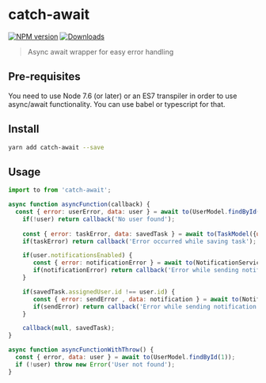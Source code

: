 # catch-await

[![NPM version][npm-image]][npm-url]
[![Downloads][download-badge]][npm-url]

> Async await wrapper for easy error handling

## Pre-requisites
You need to use Node 7.6 (or later) or an ES7 transpiler in order to use async/await functionality.
You can use babel or typescript for that.

## Install

```sh
yarn add catch-await --save
```

## Usage

```js
import to from 'catch-await';

async function asyncFunction(callback) {
  const { error: userError, data: user } = await to(UserModel.findById(1));
    if(!user) return callback('No user found');
      
    const { error: taskError, data: savedTask } = await to(TaskModel({userId: user.id, name: 'Demo Task'}));
    if(taskError) return callback('Error occurred while saving task');

    if(user.notificationsEnabled) {
       const { error: notificationError } = await to(NotificationService.sendNotification(user.id, 'Task Created'));
       if(notificationError) return callback('Error while sending notification');
    }

    if(savedTask.assignedUser.id !== user.id) {
       const { error: sendError , data: notification } = await to(NotificationService.sendNotification(savedTask.assignedUser.id, 'Task was created for you'));
       if(sendError) return callback('Error while sending notification');
    }

    callback(null, savedTask);
}

async function asyncFunctionWithThrow() {
  const { error, data: user } = await to(UserModel.findById(1));
  if (!user) throw new Error('User not found');
}
```

[npm-url]: https://npmjs.org/package/catch-await
[npm-image]: https://img.shields.io/npm/v/await-to-js.svg?style=flat-square

[download-badge]: http://img.shields.io/npm/dm/await-to-js.svg?style=flat-square
